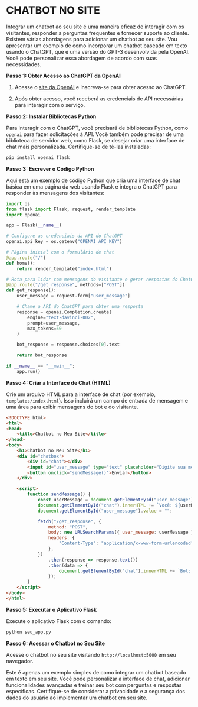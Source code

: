 # CHATBOT NO SITE
Integrar um chatbot ao seu site é uma maneira eficaz de interagir com os visitantes, responder a perguntas frequentes e fornecer suporte ao cliente. Existem várias abordagens para adicionar um chatbot ao seu site. Vou apresentar um exemplo de como incorporar um chatbot baseado em texto usando o ChatGPT, que é uma versão do GPT-3 desenvolvida pela OpenAI. Você pode personalizar essa abordagem de acordo com suas necessidades.

**Passo 1: Obter Acesso ao ChatGPT da OpenAI**

1. Acesse o [site da OpenAI](https://beta.openai.com/signup/) e inscreva-se para obter acesso ao ChatGPT.

2. Após obter acesso, você receberá as credenciais de API necessárias para interagir com o serviço.

**Passo 2: Instalar Bibliotecas Python**

Para interagir com o ChatGPT, você precisará de bibliotecas Python, como `openai` para fazer solicitações à API. Você também pode precisar de uma biblioteca de servidor web, como Flask, se desejar criar uma interface de chat mais personalizada. Certifique-se de tê-las instaladas:

```bash
pip install openai flask
```

**Passo 3: Escrever o Código Python**

Aqui está um exemplo de código Python que cria uma interface de chat básica em uma página da web usando Flask e integra o ChatGPT para responder às mensagens dos visitantes:

```python
import os
from flask import Flask, request, render_template
import openai

app = Flask(__name__)

# Configure as credenciais da API do ChatGPT
openai.api_key = os.getenv("OPENAI_API_KEY")

# Página inicial com o formulário de chat
@app.route("/")
def home():
    return render_template("index.html")

# Rota para lidar com mensagens do visitante e gerar respostas do ChatGPT
@app.route("/get_response", methods=["POST"])
def get_response():
    user_message = request.form["user_message"]

    # Chame a API do ChatGPT para obter uma resposta
    response = openai.Completion.create(
        engine="text-davinci-002",
        prompt=user_message,
        max_tokens=50
    )

    bot_response = response.choices[0].text

    return bot_response

if __name__ == "__main__":
    app.run()
```

**Passo 4: Criar a Interface de Chat (HTML)**

Crie um arquivo HTML para a interface de chat (por exemplo, `templates/index.html`). Isso incluirá um campo de entrada de mensagem e uma área para exibir mensagens do bot e do visitante.

```html
<!DOCTYPE html>
<html>
<head>
    <title>Chatbot no Meu Site</title>
</head>
<body>
    <h1>Chatbot no Meu Site</h1>
    <div id="chatbox">
        <div id="chat"></div>
        <input id="user_message" type="text" placeholder="Digite sua mensagem">
        <button onclick="sendMessage()">Enviar</button>
    </div>

    <script>
        function sendMessage() {
            const userMessage = document.getElementById("user_message").value;
            document.getElementById("chat").innerHTML += `Você: ${userMessage}<br>`;
            document.getElementById("user_message").value = "";

            fetch("/get_response", {
                method: "POST",
                body: new URLSearchParams({ user_message: userMessage }),
                headers: {
                    "Content-Type": "application/x-www-form-urlencoded",
                },
            })
                .then(response => response.text())
                .then(data => {
                    document.getElementById("chat").innerHTML += `Bot: ${data}<br>`;
                });
        }
    </script>
</body>
</html>
```

**Passo 5: Executar o Aplicativo Flask**

Execute o aplicativo Flask com o comando:

```bash
python seu_app.py
```

**Passo 6: Acessar o Chatbot no Seu Site**

Acesse o chatbot no seu site visitando `http://localhost:5000` em seu navegador.

Este é apenas um exemplo simples de como integrar um chatbot baseado em texto em seu site. Você pode personalizar a interface de chat, adicionar funcionalidades avançadas e treinar seu bot com perguntas e respostas específicas. Certifique-se de considerar a privacidade e a segurança dos dados do usuário ao implementar um chatbot em seu site.